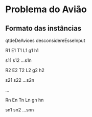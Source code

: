 # Problema do Avião

## Formato das instâncias

qtdeDeAvioes desconsidereEsseInput

R1 E1 T1 L1 g1 h1

s11 s12 …s1n

R2 E2 T2 L2 g2 h2

s21 s22 …s2n

...

Rn En Tn Ln gn hn

sn1 sn2 …snn

